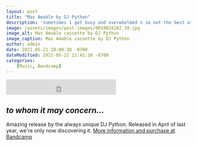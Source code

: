 ```yaml
---
layout: post
title: "Mas Amable by DJ Python"
description: 'sometimes i get busy and overwhelmed n im not the best at saying how i feel always... just want to sit around and talk and feel understood together w someone who you like or u find interesting.. thats the best :)'
image: /assets/images/post-images/0019024282_10.jpg
image_alt: Mas Amable cassette by DJ Python
image_caption: Mas Amable cassette by DJ Python
author: admin
date: 2021-05-21 20:00:38 -0700
dateModified: 2021-05-21 21:42:38 -0700
categories: 
    [Music, Bandcamp]
---
```

<iframe loading="lazy" title="Listen to {{page.title}}" style="border: 0; max-width: 100%; height: 42px; margin-left:0;" src="https://bandcamp.com/EmbeddedPlayer/album=3334571118/size=small/bgcol=ffffff/linkcol=333333/artwork=none/transparent=true/" seamless><a href="https://djpythonnyc.bandcamp.com/album/mas-amable">Mas Amable by DJ Python</a></iframe>

## _to whom it may concern..._
Amazing release by the always unique DJ Python. Released in April of last year, we're only now discovering it. [More information and purchase at Bandcamp](https://djpythonnyc.bandcamp.com/album/mas-amable)